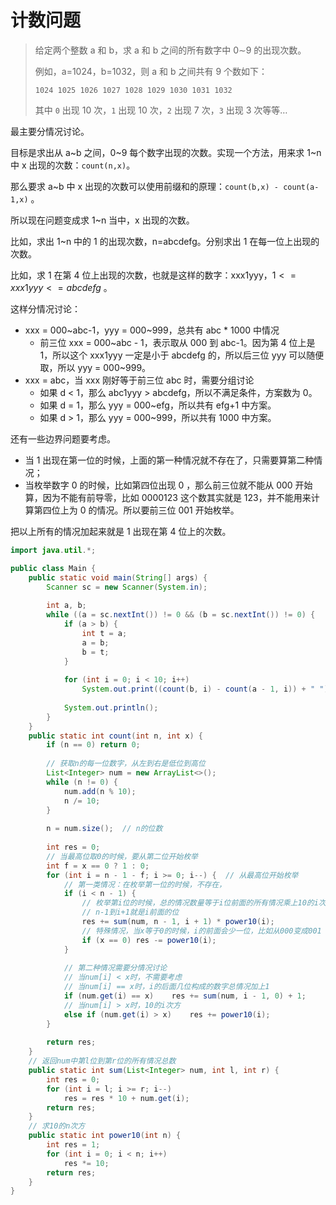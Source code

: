 # 计数问题

> 给定两个整数 a 和 b，求 a 和 b 之间的所有数字中 0∼9 的出现次数。
>
> 例如，a=1024，b=1032，则 a 和 b 之间共有 9 个数如下：
>
> ```
> 1024 1025 1026 1027 1028 1029 1030 1031 1032
> ```
>
> 其中 `0` 出现 10 次，`1` 出现 10 次，`2` 出现 7 次，`3` 出现 3 次等等…

最主要分情况讨论。

目标是求出从 a~b 之间，0~9 每个数字出现的次数。实现一个方法，用来求 1~n 中 x 出现的次数：`count(n,x)`。

那么要求 a~b 中 x 出现的次数可以使用前缀和的原理：`count(b,x) - count(a-1,x)` 。

所以现在问题变成求 1~n 当中，x 出现的次数。

比如，求出 1~n 中的 1 的出现次数，n=abcdefg。分别求出 1 在每一位上出现的次数。

比如，求 1 在第 4 位上出现的次数，也就是这样的数字：xxx1yyy，$1 <= xxx1yyy<=abcdefg$ 。

这样分情况讨论：

+ xxx = 000~abc-1，yyy = 000~999，总共有 abc \* 1000 中情况 
  + 前三位 xxx = 000~abc - 1，表示取从 000 到 abc-1。因为第 4 位上是 1，所以这个 xxx1yyy 一定是小于 abcdefg 的，所以后三位 yyy 可以随便取，所以 yyy = 000~999。
+ xxx = abc，当 xxx 刚好等于前三位 abc 时，需要分组讨论
  + 如果 d < 1，那么 abc1yyy > abcdefg，所以不满足条件，方案数为 0。
  + 如果 d = 1，那么 yyy = 000~efg，所以共有 efg+1 中方案。
  + 如果 d > 1，那么 yyy = 000~999，所以共有 1000 中方案。

还有一些边界问题要考虑。

+ 当 1 出现在第一位的时候，上面的第一种情况就不存在了，只需要算第二种情况；
+ 当枚举数字 0 的时候，比如第四位出现 0 ，那么前三位就不能从 000 开始算，因为不能有前导零，比如 0000123 这个数其实就是 123，并不能用来计算第四位上为 0 的情况。所以要前三位 001 开始枚举。

把以上所有的情况加起来就是 1 出现在第 4 位上的次数。

```java
import java.util.*;

public class Main {
    public static void main(String[] args) {
        Scanner sc = new Scanner(System.in);
        
        int a, b;
        while ((a = sc.nextInt()) != 0 && (b = sc.nextInt()) != 0) {
            if (a > b) {
                int t = a;
                a = b;
                b = t;
            }
            
            for (int i = 0; i < 10; i++) 
                System.out.print((count(b, i) - count(a - 1, i)) + " ");
                
            System.out.println();
        }
    }
    public static int count(int n, int x) {
        if (n == 0) return 0;
        
        // 获取n的每一位数字，从左到右是低位到高位
        List<Integer> num = new ArrayList<>();
        while (n != 0) {
            num.add(n % 10);
            n /= 10;
        }
        
        n = num.size();  // n的位数
        
        int res = 0;
        // 当最高位取0的时候，要从第二位开始枚举
        int f = x == 0 ? 1 : 0;
        for (int i = n - 1 - f; i >= 0; i--) {  // 从最高位开始枚举
            // 第一类情况：在枚举第一位的时候，不存在，
            if (i < n - 1) {
                // 枚举第i位的时候，总的情况数量等于i位前面的所有情况乘上10的i次方
                // n-1到i+1就是i前面的位
                res += sum(num, n - 1, i + 1) * power10(i);  
                // 特殊情况，当x等于0的时候，i的前面会少一位，比如从000变成001
                if (x == 0) res -= power10(i);
            }
            
            // 第二种情况需要分情况讨论
            // 当num[i] < x时，不需要考虑
            // 当num[i] == x时，i的后面几位构成的数字总情况加上1
            if (num.get(i) == x)    res += sum(num, i - 1, 0) + 1;
            // 当num[i] > x时，10的i次方
            else if (num.get(i) > x)    res += power10(i);
        }
        
        return res;
    }
    // 返回num中第l位到第r位的所有情况总数
    public static int sum(List<Integer> num, int l, int r) {
        int res = 0;
        for (int i = l; i >= r; i--)
            res = res * 10 + num.get(i);
        return res;
    }
    // 求10的n次方
    public static int power10(int n) {
        int res = 1;
        for (int i = 0; i < n; i++)
            res *= 10;
        return res;
    }
}
```

